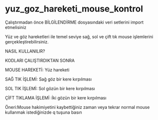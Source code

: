 # yuz_goz_hareketi_mouse_kontrol
Çalıştırmadan önce BİLGİLENDİRME  dosyasındaki veri setlerini import etmelisiniz

Yüz ve göz hareketleri ile temel seviye sağ, sol ve çift tık mouse işlemlerini gerçekleştirebilirsiniz.

 NASIL KULLANILIR?
                                                           
KODLARI ÇALIŞTIRDIKTAN SONRA
                                               
MOUSE HAREKETİ:   Yüz hareketi
                                 
SAĞ TIK İŞLEMİ:  Sağ göz bir kere kırpılması
                                        
SOL TIK İŞLEMİ:   Sol gözün bir kere kırpılması                                                    
                                   
ÇİFT TIKLAMA İŞLEMİ :İki gözün  bir kere kırpılması
                                       
Öneri:Mouse hakimiyetini kaybettiğiniz zaman  veya tekrar normal mouse kullanmak istediğinizde q tuşuna basın
